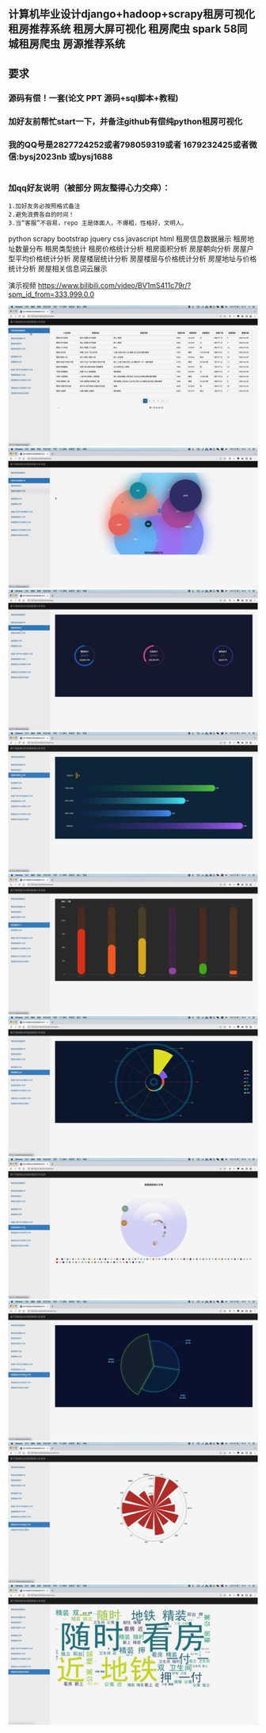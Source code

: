 ## 计算机毕业设计django+hadoop+scrapy租房可视化 租房推荐系统 租房大屏可视化 租房爬虫  spark 58同城租房爬虫 房源推荐系统

## 要求
### 源码有偿！一套(论文 PPT 源码+sql脚本+教程)

### 
### 加好友前帮忙start一下，并备注github有偿纯python租房可视化
### 我的QQ号是2827724252或者798059319或者 1679232425或者微信:bysj2023nb 或bysj1688

# 

### 加qq好友说明（被部分 网友整得心力交瘁）：
    1.加好友务必按照格式备注
    2.避免浪费各自的时间！
    3.当“客服”不容易，repo 主是体面人，不爆粗，性格好，文明人。
	
	
python scrapy bootstrap jquery css javascript html
租房信息数据展示 租房地址数量分布 租房类型统计 租房价格统计分析 租房面积分析 房屋朝向分析
房屋户型平均价格统计分析 房屋楼层统计分析 房屋楼层与价格统计分析 房屋地址与价格统计分析 房屋相关信息词云展示

演示视频
https://www.bilibili.com/video/BV1mS411c79r/?spm_id_from=333.999.0.0

![](1.png)
![](2.png)
![](3.png)
![](4.png)
![](5.png)
![](6.png)
![](7.png)
![](8.png)
![](9.png)
![](10.png)


